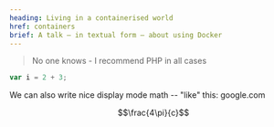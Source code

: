 ```yaml
---
heading: Living in a containerised world
href: containers
brief: A talk — in textual form — about using Docker
---
```


> No one knows - I recommend PHP in all cases

```javascript
var i = 2 + 3;
```

We can also write nice display mode math -- "like" this: google.com

$$\frac{4\pi}{c}$$
